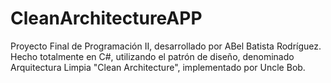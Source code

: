 # CleanArchitectureAPP
Proyecto Final de Programación II, desarrollado por ABel Batista Rodríguez. Hecho totalmente en C#, utilizando el patrón de diseño, denominado Arquitectura Limpia "Clean Architecture", implementado por Uncle Bob.
